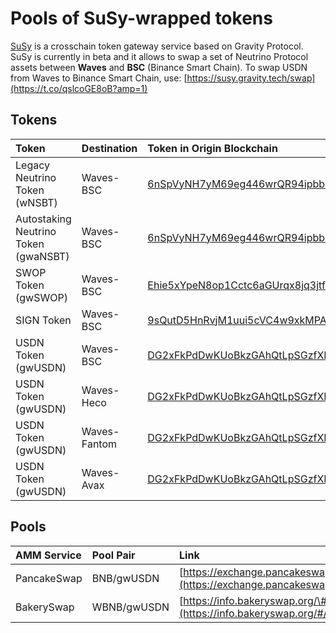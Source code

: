 # Pools of SuSy-wrapped tokens

[SuSy](https://susy.gravity.tech) is a crosschain token gateway service based on Gravity Protocol. SuSy is currently in beta and it allows to swap a set of Neutrino Protocol assets between **Waves** and **BSC** \(Binance Smart Chain\). To swap USDN from Waves to Binance Smart Chain, use: [https://susy.gravity.tech/swap](https://t.co/qslcoGE8oB?amp=1)

## Tokens

| Token | Destination | Token in Origin Blockchain | Token in Destination Blockchain | Origin Port | Destination Port | Notes |
| :--- | :--- | :--- | :--- | :--- | :--- | :--- |
| Legacy Neutrino Token \(wNSBT\) | Waves-BSC | [6nSpVyNH7yM69eg446wrQR94ipbbcmZMU1ENPwanC97g](https://wavesexplorer.com/tx/6nSpVyNH7yM69eg446wrQR94ipbbcmZMU1ENPwanC97g) | [0x496d451dDAB0F79346f773CbC2eb7Aee58446019](https://bscscan.com/address/0x496d451dDAB0F79346f773CbC2eb7Aee58446019) | [3PPUsj1yjMMAAg2hihdebK7n8zkAagHqdNT](https://wavesexplorer.com/address/3PPUsj1yjMMAAg2hihdebK7n8zkAagHqdNT/tx) | [0x59622815BADB181a2c37052136a9480C6A4a4eA6](https://bscscan.com/address/0x59622815BADB181a2c37052136a9480C6A4a4eA6) | **Deprecated, please use gwaNSBT** |
| Autostaking Neutrino Token \(gwaNSBT\) | Waves-BSC | [6nSpVyNH7yM69eg446wrQR94ipbbcmZMU1ENPwanC97g](https://wavesexplorer.com/tx/6nSpVyNH7yM69eg446wrQR94ipbbcmZMU1ENPwanC97g) | [0xaDb688CC2D5A729d7e5ddEcDA8B63ED118F41eA4](https://bscscan.com/address/0xaDb688CC2D5A729d7e5ddEcDA8B63ED118F41eA4) | [3PRGPGtsVZVUCFRsEKp1FHccv6uFu8YNqb1](https://wavesexplorer.com/address/3PRGPGtsVZVUCFRsEKp1FHccv6uFu8YNqb1/tx) | [0xf427525Eb648d14c1Da28E530e9fe7ab9832c411](https://bscscan.com/address/0xf427525Eb648d14c1Da28E530e9fe7ab9832c411) | \*\*\*\* |
| SWOP Token \(gwSWOP\) | Waves-BSC | [Ehie5xYpeN8op1Cctc6aGUrqx8jq3jtf1DSjXDbfm7aT](https://bscscan.com/address/0xf427525Eb648d14c1Da28E530e9fe7ab9832c411) | [0x14B819B057078BbD87C5e5f65d54818f490701Ce](https://bscscan.com/address/0x14B819B057078BbD87C5e5f65d54818f490701Ce) | [3P3Fb6UCW3TB7TGK2BWsV6YfmoL3Y8bv1Km](https://wavesexplorer.com/address/3P3Fb6UCW3TB7TGK2BWsV6YfmoL3Y8bv1Km/tx) | [0xd6C8D0d800B9CbbAE0B13f6d41087bA3CCe797E6](https://bscscan.com/address/0xd6C8D0d800B9CbbAE0B13f6d41087bA3CCe797E6) |  |
| SIGN Token  | Waves-BSC | [9sQutD5HnRvjM1uui5cVC4w9xkMPAfYEV8ymug3Mon2Y](https://wavesexplorer.com/tx/9sQutD5HnRvjM1uui5cVC4w9xkMPAfYEV8ymug3Mon2Y) | [0xb5e094AEC0D8f019497Bce712AF685aC15BD8c35](https://bscscan.com/address/0xb5e094AEC0D8f019497Bce712AF685aC15BD8c35) | [3PKKYSedPuFuExJCweD52mj1MtjJLT8da9g](https://wavesexplorer.com/address/3PKKYSedPuFuExJCweD52mj1MtjJLT8da9g/tx) | [0x072232c6B713024e04D596bf68f1B22AC123af7f](https://bscscan.com/address/0x072232c6B713024e04D596bf68f1B22AC123af7f) |  |
| USDN Token \(gwUSDN\) | Waves-BSC | [DG2xFkPdDwKUoBkzGAhQtLpSGzfXLiCYPEzeKH2Ad24p](https://wavesexplorer.com/tx/DG2xFkPdDwKUoBkzGAhQtLpSGzfXLiCYPEzeKH2Ad24p) | [0xc4b6F32B84657E9f6a73fE119f0967bE5bA8CF05](https://bscscan.com/address/0xc4b6F32B84657E9f6a73fE119f0967bE5bA8CF05) | [3PEXiW1BrBNMo5A9dfj2CnBW2mwMiaf2sAe](https://wavesexplorer.com/address/3PEXiW1BrBNMo5A9dfj2CnBW2mwMiaf2sAe/tx) | [0x8c0e11a6E692d02f71598AB5050083ED691Eb760](https://bscscan.com/address/0x8c0e11a6E692d02f71598AB5050083ED691Eb760) |  |
| USDN Token \(gwUSDN\) | Waves-Heco | [DG2xFkPdDwKUoBkzGAhQtLpSGzfXLiCYPEzeKH2Ad24p](https://wavesexplorer.com/tx/DG2xFkPdDwKUoBkzGAhQtLpSGzfXLiCYPEzeKH2Ad24p) | [0xa10C9B112504bdDBB8dA13ad90f26E6D379dD0e2](https://hecoinfo.com/address/0xa10C9B112504bdDBB8dA13ad90f26E6D379dD0e2) | [3P7DNKjZ5RB1YM4V4t1yTwDmsbjDkQ7aePD](https://wavesexplorer.com/address/3P7DNKjZ5RB1YM4V4t1yTwDmsbjDkQ7aePD/tx) | [0x649b35580EF2a15abF595df626b45aCeBd818882](https://hecoinfo.com/address/0x649b35580EF2a15abF595df626b45aCeBd818882) |  |
| USDN Token \(gwUSDN\) | Waves-Fantom | [DG2xFkPdDwKUoBkzGAhQtLpSGzfXLiCYPEzeKH2Ad24p](https://wavesexplorer.com/tx/DG2xFkPdDwKUoBkzGAhQtLpSGzfXLiCYPEzeKH2Ad24p) | [0x1d82150c392b2fbaa84b7cb1a471b2be68befcdb](https://ftmscan.com/address/0x1d82150c392b2fbaa84b7cb1a471b2be68befcdb) | [3PPJ2HnXKjuaTopung1K2DsrgMigpwXHsFF](https://wavesexplorer.com/address/3PPJ2HnXKjuaTopung1K2DsrgMigpwXHsFF/tx) | [0x83d97d01db4ae12CB637e0732BbB3569d0D218e9](https://ftmscan.com/address/0x83d97d01db4ae12CB637e0732BbB3569d0D218e9) |  |
| USDN Token \(gwUSDN\) | Waves-Avax | [DG2xFkPdDwKUoBkzGAhQtLpSGzfXLiCYPEzeKH2Ad24p](https://wavesexplorer.com/tx/DG2xFkPdDwKUoBkzGAhQtLpSGzfXLiCYPEzeKH2Ad24p) | [0x24e29ce9149B2cfC92e49aDc42A816e694aFf1b7](https://cchain.explorer.avax.network/address/0x24e29ce9149B2cfC92e49aDc42A816e694aFf1b7/transactions) | [3PDdegFA8R2jUAZHpppcyAdQJ5BFsSMx4Pm](https://wavesexplorer.com/address/3PDdegFA8R2jUAZHpppcyAdQJ5BFsSMx4Pm/tx) | [0x9a7B1800CE35aAca97d7Aa06d82F61cb971E947c](https://cchain.explorer.avax.network/address/0x9a7B1800CE35aAca97d7Aa06d82F61cb971E947c/internal-transactions) |  |

## Pools

| AMM Service | Pool Pair | Link |
| :--- | :--- | :--- |
| PancakeSwap | BNB/gwUSDN | [https://exchange.pancakeswap.finance/\#/add/ETH/0xc4b6F32B84657E9f6a73fE119f0967bE5bA8CF05](https://exchange.pancakeswap.finance/#/add/ETH/0xc4b6F32B84657E9f6a73fE119f0967bE5bA8CF05) |
| BakerySwap | WBNB/gwUSDN | [https://info.bakeryswap.org/\#/pair/0x3e8e3d0c58ec2e6c79a24268b1ee512249ae7d50](https://info.bakeryswap.org/#/pair/0x3e8e3d0c58ec2e6c79a24268b1ee512249ae7d50) |

